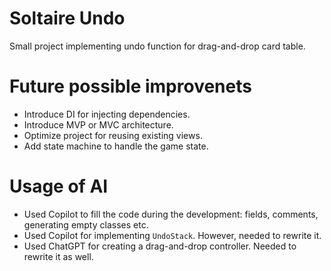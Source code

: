 # Soltaire Undo
Small project implementing undo function for drag-and-drop card table.

# Future possible improvenets
* Introduce DI for injecting dependencies.
* Introduce MVP or MVC architecture.
* Optimize project for reusing existing views.
* Add state machine to handle the game state.

# Usage of AI
* Used Copilot to fill the code during the development: fields, comments, generating empty classes etc.
* Used Copilot for implementing `UndoStack`. However, needed to rewrite it.
* Used ChatGPT for creating a drag-and-drop controller. Needed to rewrite it as well.

